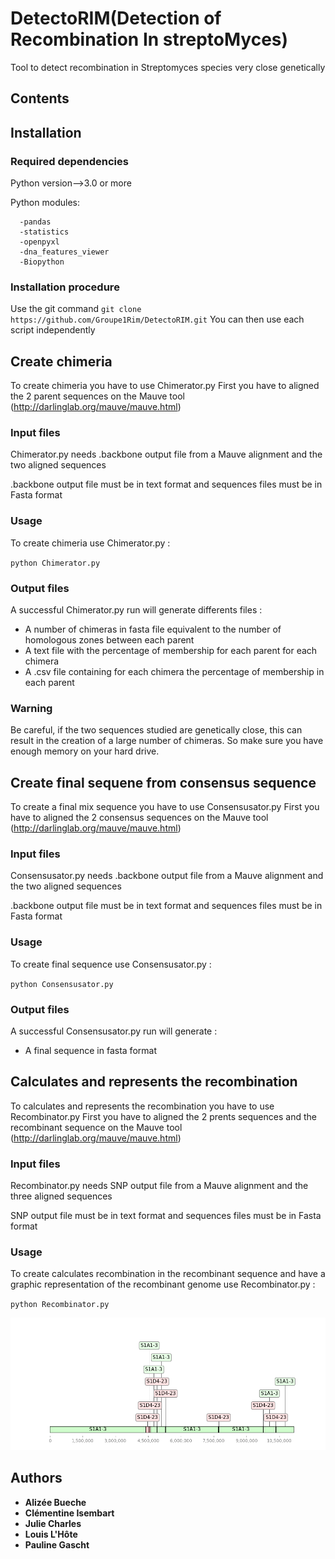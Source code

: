 

  # DetectoRIM(Detection of Recombination In streptoMyces)

Tool to detect recombination in Streptomyces species very close genetically

## Contents

## Installation

### Required dependencies
      
Python version-->3.0 or more

Python modules:

      -pandas
      -statistics
      -openpyxl
      -dna_features_viewer
      -Biopython
      
      
### Installation procedure

Use the git command ``git clone https://github.com/Groupe1Rim/DetectoRIM.git``
You can then use each script independently


## Create chimeria
To create chimeria you have to use Chimerator.py
First you have to aligned the 2 parent sequences on the Mauve tool (http://darlinglab.org/mauve/mauve.html)

### Input files

Chimerator.py needs .backbone output file from a Mauve alignment and the two aligned sequences

.backbone output file must be in text format and sequences files must be in Fasta format

### Usage

To create chimeria use Chimerator.py :

``python Chimerator.py``

### Output files

A successful Chimerator.py run will generate differents files :

- A number of chimeras in fasta file equivalent to the number of homologous zones between each parent
- A text file with the percentage of membership for each parent for each chimera
- A .csv file containing for each chimera the percentage of membership in each parent

### Warning

Be careful, if the two sequences studied are genetically close, this can result in the creation of a large number of chimeras. So make sure you have enough memory on your hard drive. 

## Create final sequene from consensus sequence

To create a final mix sequence you have to use Consensusator.py
First you have to aligned the 2 consensus sequences on the Mauve tool (http://darlinglab.org/mauve/mauve.html)

### Input files

Consensusator.py needs .backbone output file from a Mauve alignment and the two aligned sequences

.backbone output file must be in text format and sequences files must be in Fasta format

### Usage

To create final sequence use Consensusator.py :

``python Consensusator.py``

### Output files

A successful Consensusator.py run will generate :
- A final sequence in fasta format

## Calculates and represents the recombination

To calculates and represents the recombination you have to use Recombinator.py
First you have to aligned the 2 prents sequences and the recombinant sequence on the Mauve tool (http://darlinglab.org/mauve/mauve.html)

### Input files
Recombinator.py needs SNP output file from a Mauve alignment and the three aligned sequences

SNP output file must be in text format and sequences files must be in Fasta format

### Usage

To create calculates recombination in the recombinant sequence and have a graphic representation of the recombinant genome use Recombinator.py :

``python Recombinator.py``




![alt text](https://github.com/Groupe1Rim/DetectoRIM/blob/main/2_S2102finalpetit.png?raw=true)


## Authors

* **Alizée Bueche** 
* **Clémentine Isembart** 
* **Julie Charles** 
* **Louis L'Hôte** 
* **Pauline Gascht**




    
     


